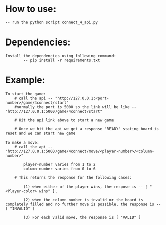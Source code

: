 # How to use:
	-- run the python script connect_4_api.py

# Dependencies:
	Install the dependencies using following command:
			-- pip install -r requirements.txt
	


# Example:

	To start the game:
		# call the api -- "http://127.0.0.1:<port-number>/game/4connect/start"
		#normally the port is 5000 so the link will be like --"http://127.0.0.1:5000/game/4connect/start"

		# Hit the api link above to start a new game

		# Once we hit the api we get a response "READY" stating board is reset and we can start new game

	To make a move:
		# call the api -- "http://127.0.0.1:5000/game/4connect/move/<player-number>/<column-number>"

			player-number varies from 1 to 2
			column-number varies from 0 to 6

		# This returns the response for the following cases:

			(1) when either of the player wins, the respose is -- [ "<Player-color> wins" ].

			(2) when the column number is invalid or the board is completely filled and no further move is possible, the response is -- [ "INVALID" ]

			(3) For each valid move, the response is [ "VALID" ]
